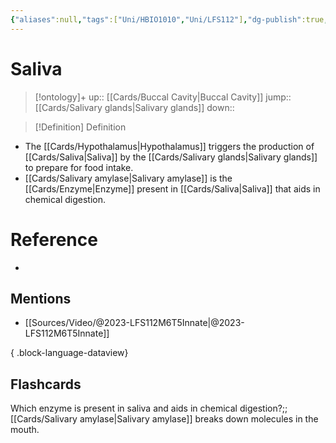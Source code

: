 ```yaml
---
{"aliases":null,"tags":["Uni/HBIO1010","Uni/LFS112"],"dg-publish":true,"permalink":"/cards/saliva/","dgPassFrontmatter":true}
---
```


# Saliva

> [!ontology]+
> up:: [[Cards/Buccal Cavity\|Buccal Cavity]]
> jump:: [[Cards/Salivary glands\|Salivary glands]]
> down:: 

> [!Definition] Definition

- The [[Cards/Hypothalamus\|Hypothalamus]] triggers the production of [[Cards/Saliva\|Saliva]] by the [[Cards/Salivary glands\|Salivary glands]] to prepare for food intake.
- [[Cards/Salivary amylase\|Salivary amylase]] is the [[Cards/Enzyme\|Enzyme]] present in [[Cards/Saliva\|Saliva]] that aids in chemical digestion.

# Reference

- 

## Mentions

- [[Sources/Video/@2023-LFS112M6T5Innate\|@2023-LFS112M6T5Innate]]

{ .block-language-dataview}

## Flashcards

Which enzyme is present in saliva and aids in chemical digestion?;; [[Cards/Salivary amylase\|Salivary amylase]] breaks down molecules in the mouth.
<!--SR:!2023-08-17,1,230-->